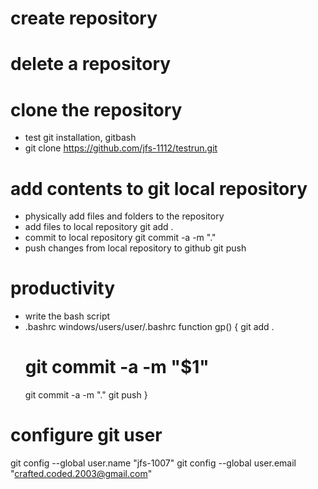# create repository
# delete a repository
# clone the repository 
- test git installation, gitbash
- git clone https://github.com/jfs-1112/testrun.git

# add contents to git local repository
- physically add files and folders to the repository
- add files to local repository
git add .
- commit to local repository
git commit -a -m "."
- push changes from local repository to github
git push

# productivity
- write the bash script
- .bashrc windows/users/user/.bashrc
function gp() {
    git add .
    # git commit -a -m "$1"
    git commit -a -m "."
    git push
}

# configure git user
git config --global user.name "jfs-1007"
git config --global user.email "crafted.coded.2003@gmail.com"